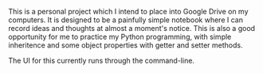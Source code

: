 This is a personal project which I intend to place into Google Drive on my computers. It is designed to be a painfully simple notebook where I can record ideas and thoughts at almost a moment's notice. This is also a good opportunity for me to practice my Python programming, with simple inheritence and some object properties with getter and setter methods.

The UI for this currently runs through the command-line.

